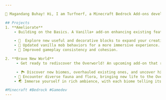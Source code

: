 ```yaml
---

👋 Magandang Buhay! Hi, I am Turfnerf, a Minecraft Bedrock Add-ons developer and aspiring artist passionate about bringing dreams to life one block at a time. 🌞

## Projects
1. **Ameliorate**
    - Building on the Basics. A Vanilla+ add-on enhancing existing features for a more connected, enjoyable experience.

    - 🧱  Explore new useful and decorative blocks to expand your creative possibilities.
    - 🐖 Updated vanilla mob behaviors for a more immersive experience.
    - 🔧 Improved gameplay consistency and cohesion.

2. **Brave New World**
     - Get ready to rediscover the Overworld! An upcoming add-on that revolutionizes the landscape, unleashing a world of wonder and adventure like never before.

     - 🏞️ Discover new biomes, overhauled existing ones, and uncover hidden wonders.
    - 🐗 Encounter diverse fauna and flora, bringing new life to the Overworld.
    - 🌏 Immerse yourself in rich ambience, with each biome telling its own story.

#Minecraft #Bedrock #Gamedev
---
```

